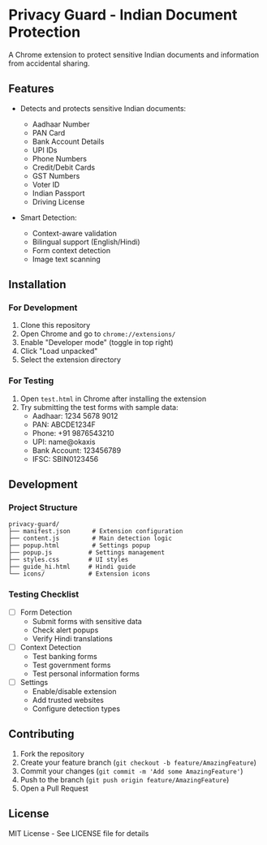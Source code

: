 # Privacy Guard - Indian Document Protection

A Chrome extension to protect sensitive Indian documents and information from accidental sharing.

## Features

- Detects and protects sensitive Indian documents:
  - Aadhaar Number
  - PAN Card
  - Bank Account Details
  - UPI IDs
  - Phone Numbers
  - Credit/Debit Cards
  - GST Numbers
  - Voter ID
  - Indian Passport
  - Driving License

- Smart Detection:
  - Context-aware validation
  - Bilingual support (English/Hindi)
  - Form context detection
  - Image text scanning

## Installation

### For Development
1. Clone this repository
2. Open Chrome and go to `chrome://extensions/`
3. Enable "Developer mode" (toggle in top right)
4. Click "Load unpacked"
5. Select the extension directory

### For Testing
1. Open `test.html` in Chrome after installing the extension
2. Try submitting the test forms with sample data:
   - Aadhaar: 1234 5678 9012
   - PAN: ABCDE1234F
   - Phone: +91 9876543210
   - UPI: name@okaxis
   - Bank Account: 123456789
   - IFSC: SBIN0123456

## Development

### Project Structure
```
privacy-guard/
├── manifest.json      # Extension configuration
├── content.js         # Main detection logic
├── popup.html         # Settings popup
├── popup.js          # Settings management
├── styles.css        # UI styles
├── guide_hi.html     # Hindi guide
└── icons/            # Extension icons
```

### Testing Checklist
- [ ] Form Detection
  - Submit forms with sensitive data
  - Check alert popups
  - Verify Hindi translations
- [ ] Context Detection
  - Test banking forms
  - Test government forms
  - Test personal information forms
- [ ] Settings
  - Enable/disable extension
  - Add trusted websites
  - Configure detection types

## Contributing
1. Fork the repository
2. Create your feature branch (`git checkout -b feature/AmazingFeature`)
3. Commit your changes (`git commit -m 'Add some AmazingFeature'`)
4. Push to the branch (`git push origin feature/AmazingFeature`)
5. Open a Pull Request

## License
MIT License - See LICENSE file for details